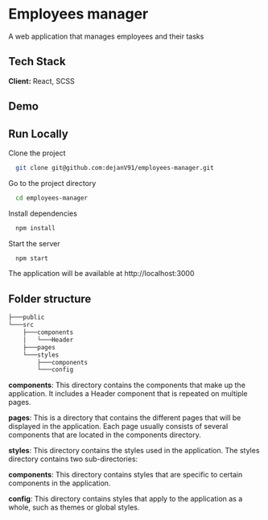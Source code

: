 # Employees manager

A web application that manages employees and their tasks

## Tech Stack

**Client:** React, SCSS

## Demo


## Run Locally

Clone the project

```bash
  git clone git@github.com:dejanV91/employees-manager.git
```

Go to the project directory

```bash
  cd employees-manager
```

Install dependencies

```bash
  npm install
```

Start the server

```bash
  npm start
```

The application will be available at http://localhost:3000

## Folder structure

```bash
├───public
└───src
    ├───components
    │   └───Header
    ├───pages
    └───styles
        ├───components
        └───config
```

**components**: This directory contains the components that make up the application. It includes a Header component that is repeated on multiple pages.

**pages**: This is a directory that contains the different pages that will be displayed in the application. Each page usually consists of several components that are located in the components directory.

**styles**: This directory contains the styles used in the application. The styles directory contains two sub-directories:

**components**: This directory contains styles that are specific to certain components in the application.

**config**: This directory contains styles that apply to the application as a whole, such as themes or global styles.
